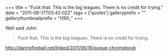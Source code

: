 +++
title = "Fuck that. This is the big leagues. There is no credit for trying."
date = "2011-06-17T03:42:02Z"
tags = ['quotes']
galleryprefix = ""
gallerythumbnailprefix = "t190_"
+++

Well said John:

> Fuck that. This is the big leagues. There is no credit for trying.

<http://daringfireball.net/linked/2011/06/16/pogue-chromebook>

